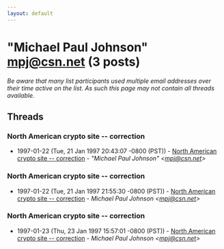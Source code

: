 ```yaml
---
layout: default
---
```


# "Michael Paul Johnson" <mpj@csn.net> (3 posts)

_Be aware that many list participants used multiple email addresses over their time active on the list. As such this page may not contain all threads available._

## Threads

### North American crypto site -- correction
+ 1997-01-22 (Tue, 21 Jan 1997 20:43:07 -0800 (PST)) - [North American crypto site -- correction](/archive/1997/01/663bdcf3b79f12b063a359aac1b1d52b5821118f0b34857d9fae2556f5b89669) - _"Michael Paul Johnson" \<mpj@csn.net\>_

### North American crypto site -- correction
+ 1997-01-22 (Tue, 21 Jan 1997 21:55:30 -0800 (PST)) - [North American crypto site -- correction](/archive/1997/01/cec8328d14473d15531625c3e4baed6a37467f3fd836bc83d21619a4f5dab9d9) - _Michael Paul Johnson \<mpj@csn.net\>_

### North American crypto site -- correction
+ 1997-01-23 (Thu, 23 Jan 1997 15:57:01 -0800 (PST)) - [North American crypto site -- correction](/archive/1997/01/9d48cb9b579236c371d6d21476916532fc5ac224ddbc57e8c28fb6dd5d201911) - _Michael Paul Johnson \<mpj@csn.net\>_

